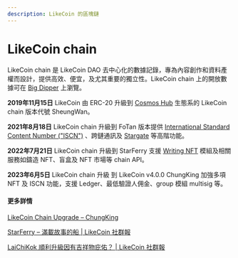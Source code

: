 ```yaml
---
description: LikeCoin 的區塊鏈
---
```


# LikeCoin chain

LikeCoin chain 是 LikeCoin DAO 去中心化的數據記錄，專為內容創作和資料產權而設計，提供高效、便宜，及尤其重要的獨立性。LikeCoin chain 上的開放數據可在 [Big Dipper](http://likecoin.bigdipper.live/) 上瀏覽。

**2019年11月15日** LikeCoin 由 ERC-20 升級到 [Cosmos Hub](https://cosmos.network/) 生態系的 LikeCoin chain 版本代號 SheungWan。

**2021年8月18日** LikeCoin chain 升級到 FoTan 版本提供 [International Standard Content Number ("ISCN")](../decentralized-publishing/what-is-iscn.md) 、跨鏈通訊及 [Stargate](https://stargate.cosmos.network/) 等高階功能。

**2022年7月21日** LikeCoin chain 升級到 StarFerry 支援 [Writing NFT](../writing-nft/) 模組及相關服務如鑄造 NFT、盲盒及 NFT 市場等 chain API。

**2023年6月5日** LikeCoin chain 升級 到 LikeCoin v4.0.0 ChungKing 加強多項 NFT 及 ISCN 功能，支援 Ledger、最低驗證人佣金、group 模組 multisig 等。

#### 更多詳情

[LikeCoin Chain Upgrade – ChungKing](https://blog.like.co/en/likecoin-chain-upgrade-chungking/)

[StarFerry – 滿載故事的船 | LikeCoin 社群報](https://blog.like.co/zh/starferry-%E6%BB%BF%E8%BC%89%E6%95%85%E4%BA%8B%E7%9A%84%E8%88%B9-%E7%A4%BE%E7%BE%A4%E5%A0%B1/)

[LaiChiKok 順利升級因有吉祥物庇佑？ | LikeCoin 社群報](https://blog.like.co/zh/laichikok-%E9%A0%86%E5%88%A9%E5%8D%87%E7%B4%9A%E5%9B%A0%E6%9C%89%E5%90%89%E7%A5%A5%E7%89%A9%E5%BA%87%E4%BD%91%EF%BC%9F-likecoin-%E7%A4%BE%E7%BE%A4%E5%A0%B1/)
